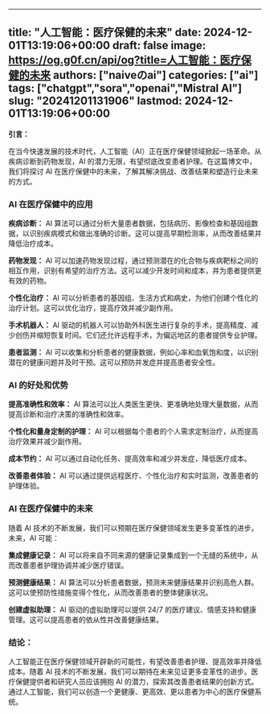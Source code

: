 
---
title: "人工智能：医疗保健的未来"
date: 2024-12-01T13:19:06+00:00
draft: false
image: https://og.g0f.cn/api/og?title=人工智能：医疗保健的未来
authors: ["naiveのai"]
categories: ["ai"]
tags: ["chatgpt","sora","openai","Mistral AI"]
slug: "20241201131906"
lastmod: 2024-12-01T13:19:06+00:00
---
**引言：**

在当今快速发展的技术时代，人工智能（AI）正在医疗保健领域掀起一场革命。从疾病诊断到药物发现，AI 的潜力无限，有望彻底改变患者护理。在这篇博文中，我们将探讨 AI 在医疗保健中的未来，了解其解决挑战、改善结果和塑造行业未来的方式。

### AI 在医疗保健中的应用

**疾病诊断：**
AI 算法可以通过分析大量患者数据，包括病历、影像检查和基因组数据，以识别疾病模式和做出准确的诊断。这可以提高早期检测率，从而改善结果并降低治疗成本。

**药物发现：**
AI 可以加速药物发现过程，通过预测潜在的化合物与疾病靶标之间的相互作用，识别有希望的治疗方法。这可以减少开发时间和成本，并为患者提供更有效的药物。

**个性化治疗：**
AI 可以分析患者的基因组、生活方式和病史，为他们创建个性化的治疗计划。这可以优化治疗，提高疗效并减少副作用。

**手术机器人：**
AI 驱动的机器人可以协助外科医生进行复杂的手术，提高精度、减少创伤并缩短恢复时间。它们还允许远程手术，为偏远地区的患者提供专业护理。

**患者监测：**
AI 可以收集和分析患者的健康数据，例如心率和血氧饱和度，以识别潜在的健康问题并及时干预。这可以预防并发症并提高患者安全性。

### AI 的好处和优势

**提高准确性和效率：**
AI 算法可以比人类医生更快、更准确地处理大量数据，从而提高诊断和治疗决策的准确性和效率。

**个性化和量身定制的护理：**
AI 可以根据每个患者的个人需求定制治疗，从而提高治疗效果并减少副作用。

**成本节约：**
AI 可以通过自动化任务、提高效率和减少并发症，降低医疗成本。

**改善患者体验：**
AI 可以通过提供远程医疗、个性化治疗和实时监测，改善患者的护理体验。

### AI 在医疗保健中的未来

随着 AI 技术的不断发展，我们可以预期在医疗保健领域发生更多变革性的进步。未来，AI 可能：

**集成健康记录：**
AI 可以将来自不同来源的健康记录集成到一个无缝的系统中，从而改善患者护理协调并减少医疗错误。

**预测健康结果：**
AI 算法可以分析患者数据，预测未来健康结果并识别高危人群。这可以使预防性措施变得个性化，从而改善患者的整体健康状况。

**创建虚拟助理：**
AI 驱动的虚拟助理可以提供 24/7 的医疗建议、情感支持和健康管理。这可以提高患者的依从性并改善健康结果。

### 结论：

人工智能正在医疗保健领域开辟新的可能性，有望改善患者护理、提高效率并降低成本。随着 AI 技术的不断发展，我们可以期待在未来见证更多变革性的进步。医疗保健提供者和研究人员应该拥抱 AI 的潜力，探索其改善患者结果的创新方式。通过人工智能，我们可以创造一个更健康、更高效、更以患者为中心的医疗保健系统。